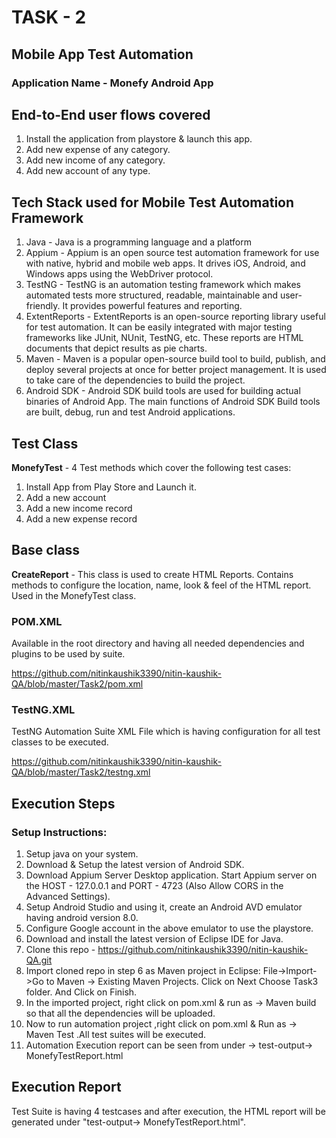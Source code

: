 # **TASK - 2** 

## Mobile App Test Automation

### **Application Name - Monefy Android App**

## **End-to-End user flows covered**

1. Install the application from playstore & launch this app.
2. Add new expense of any category.
3. Add new income of any category.
4. Add new account of any type.

## **Tech Stack used for Mobile Test Automation Framework**

1. Java - Java is a programming language and a platform
2. Appium - Appium is an open source test automation framework for use with native, hybrid and mobile web apps. It drives iOS, Android, and Windows apps using the WebDriver protocol.
3. TestNG - TestNG is an automation testing framework which makes automated tests more structured, readable, maintainable and user-friendly. It provides powerful features and reporting.
4. ExtentReports - ExtentReports is an open-source reporting library useful for test automation. It can be easily integrated with major testing frameworks like JUnit, NUnit, TestNG, etc. These reports are HTML documents that depict results as pie charts.
5. Maven - Maven is a popular open-source build tool to build, publish, and deploy several projects at once for better project management. It is used to take care of the dependencies to build the project.
6. Android SDK - Android SDK build tools are used for building actual binaries of Android App. The main functions of Android SDK Build tools are built, debug, run and test Android applications.

## **Test Class**

**MonefyTest** - 4 Test methods which cover the following test cases:

1. Install App from Play Store and Launch it.
2. Add a new account
3. Add a new income record
4. Add a new expense record

## **Base class** 
 
 **CreateReport** - This class is used to create HTML Reports. Contains methods to configure the location, name, look & feel of the HTML report. Used in the MonefyTest class.


### **POM.XML**

Available in the root directory and having all needed dependencies and plugins to be used by suite.

https://github.com/nitinkaushik3390/nitin-kaushik-QA/blob/master/Task2/pom.xml

### **TestNG.XML**

TestNG Automation Suite XML File which is having configuration for all test classes to be executed.

https://github.com/nitinkaushik3390/nitin-kaushik-QA/blob/master/Task2/testng.xml

## Execution Steps

### **Setup Instructions**:

1. Setup java on your system.
2. Download & Setup the latest version of Android SDK.
3. Download Appium Server Desktop application. Start Appium server on the HOST - 127.0.0.1 and PORT - 4723 (Also Allow CORS in the Advanced Settings).
4. Setup Android Studio and using it, create an Android AVD emulator having android version 8.0.
5. Configure Google account in the above emulator to use the playstore.
6. Download and install the latest version of Eclipse IDE for Java.
7. Clone this repo - https://github.com/nitinkaushik3390/nitin-kaushik-QA.git 
8. Import cloned repo in step 6 as Maven project in Eclipse:
    File->Import->Go to Maven -> Existing Maven Projects. Click on Next
    Choose Task3 folder. And Click on Finish.
8. In the imported project, right click on pom.xml & run as -> Maven build so that  all the dependencies will be uploaded.
9. Now to run automation project ,right click on pom.xml & Run as -> Maven   Test .All test suites will be executed.
10. Automation Execution report can be seen from under -> test-output-> MonefyTestReport.html

## **Execution Report**

Test Suite is having 4 testcases and after execution, the HTML report will be generated under "test-output-> MonefyTestReport.html".
